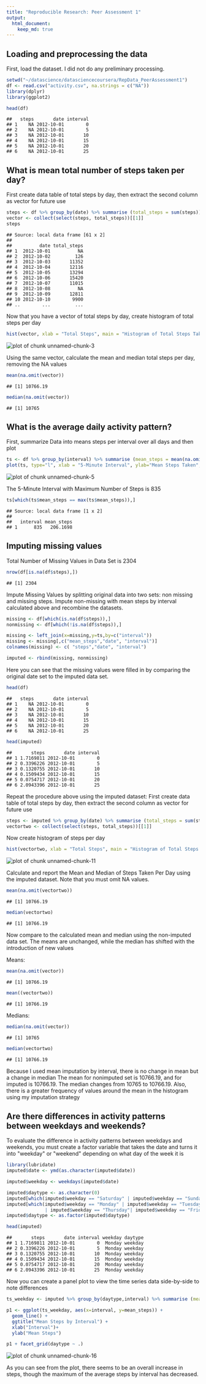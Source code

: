 ```yaml
---
title: "Reproducible Research: Peer Assessment 1"
output: 
  html_document:
    keep_md: true
---
```



## Loading and preprocessing the data

First, load the dataset. I did not do any preliminary processing.


```r
setwd("~/datascience/datasciencecoursera/RepData_PeerAssessment1")
df <- read.csv("activity.csv", na.strings = c("NA"))
library(dplyr)
library(ggplot2)

head(df)
```

```
##   steps       date interval
## 1    NA 2012-10-01        0
## 2    NA 2012-10-01        5
## 3    NA 2012-10-01       10
## 4    NA 2012-10-01       15
## 5    NA 2012-10-01       20
## 6    NA 2012-10-01       25
```

## What is mean total number of steps taken per day?

First create data table of total steps by day, then extract the second column as vector for future use


```r
steps <- df %>% group_by(date) %>% summarise (total_steps = sum(steps)) 
vector <- collect(select(steps, total_steps))[[1]]
steps
```

```
## Source: local data frame [61 x 2]
## 
##          date total_steps
## 1  2012-10-01          NA
## 2  2012-10-02         126
## 3  2012-10-03       11352
## 4  2012-10-04       12116
## 5  2012-10-05       13294
## 6  2012-10-06       15420
## 7  2012-10-07       11015
## 8  2012-10-08          NA
## 9  2012-10-09       12811
## 10 2012-10-10        9900
## ..        ...         ...
```

Now that you have a vector of total steps by day, create histogram of total steps per day


```r
hist(vector, xlab = "Total Steps", main = "Histogram of Total Steps Taken per Day")
```

![plot of chunk unnamed-chunk-3](figure/unnamed-chunk-3-1.png) 


Using the same vector, calculate the mean and median total steps per day, removing the NA values



```r
mean(na.omit(vector))
```

```
## [1] 10766.19
```

```r
median(na.omit(vector))
```

```
## [1] 10765
```

## What is the average daily activity pattern?

First, summarize Data into means steps per interval over all days and then plot


```r
ts <- df %>% group_by(interval) %>% summarise (mean_steps = mean(na.omit(steps)))
plot(ts, type="l", xlab = "5-Minute Interval", ylab="Mean Steps Taken", main = "Time Series Plot of Mean Steps Taken by Interval")
```

![plot of chunk unnamed-chunk-5](figure/unnamed-chunk-5-1.png) 

The 5-Minute Interval with Maximum Number of Steps is 835


```r
ts[which(ts$mean_steps == max(ts$mean_steps)),]
```

```
## Source: local data frame [1 x 2]
## 
##   interval mean_steps
## 1      835   206.1698
```

## Imputing missing values

Total Number of Missing Values in Data Set is 2304


```r
nrow(df[is.na(df$steps),])
```

```
## [1] 2304
```

Impute Missing Values by splitting original data into two sets: non missing and missing steps. Impute non-missing with mean steps by interval calculated above and recombine the datasets.


```r
missing <- df[which(is.na(df$steps)),]
nonmissing <- df[which(!is.na(df$steps)),]

missing <- left_join(x=missing,y=ts,by=c("interval"))
missing <- missing[,c("mean_steps","date", "interval")]
colnames(missing) <- c( "steps","date", "interval")

imputed <- rbind(missing, nonmissing)
```

Here you can see that the missing values were filled in by comparing the original date set to the imputed data set.


```r
head(df)
```

```
##   steps       date interval
## 1    NA 2012-10-01        0
## 2    NA 2012-10-01        5
## 3    NA 2012-10-01       10
## 4    NA 2012-10-01       15
## 5    NA 2012-10-01       20
## 6    NA 2012-10-01       25
```

```r
head(imputed)
```

```
##       steps       date interval
## 1 1.7169811 2012-10-01        0
## 2 0.3396226 2012-10-01        5
## 3 0.1320755 2012-10-01       10
## 4 0.1509434 2012-10-01       15
## 5 0.0754717 2012-10-01       20
## 6 2.0943396 2012-10-01       25
```


Repeat the procedure above using the imputed dataset: First create data table of total steps by day, then extract the second column as vector for future use


```r
steps <- imputed %>% group_by(date) %>% summarise (total_steps = sum(steps)) 
vectortwo <- collect(select(steps, total_steps))[[1]]
```

Now create histogram of steps per day


```r
hist(vectortwo, xlab = "Total Steps", main = "Histogram of Total Steps Taken per Day w/ Imputed Data")
```

![plot of chunk unnamed-chunk-11](figure/unnamed-chunk-11-1.png) 


Calculate and report the Mean and Median of Steps Taken Per Day using the imputed dataset. Note that you must omit NA values.


```r
mean(na.omit(vectortwo))
```

```
## [1] 10766.19
```

```r
median(vectortwo)
```

```
## [1] 10766.19
```

Now compare to the calculated mean and median using the non-imputed data set. The means are unchanged, while the median has shifted with the introduction of new values

Means:

```r
mean(na.omit(vector))
```

```
## [1] 10766.19
```

```r
mean((vectortwo))
```

```
## [1] 10766.19
```

Medians:

```r
median(na.omit(vector))
```

```
## [1] 10765
```

```r
median(vectortwo)
```

```
## [1] 10766.19
```

Because I used mean imputation by interval, there is no change in mean but a change in median The mean for nonimputed set is 10766.19, and for imputed is 10766.19. The median changes from 10765 to 10766.19. Also,
there is a greater frequency of values around the mean in the histogram using my imputation strategy

## Are there differences in activity patterns between weekdays and weekends?

To evaluate the difference in activity patterns between weekdays and weekends, you must create a factor variable that takes the date and turns it into "weekday" or "weekend" depending on what day of the week it is


```r
library(lubridate)
imputed$date <- ymd(as.character(imputed$date))

imputed$weekday <- weekdays(imputed$date)

imputed$daytype <- as.character(0)
imputed[which(imputed$weekday == "Saturday" | imputed$weekday == "Sunday"),"daytype"] <- as.character("weekend")
imputed[which(imputed$weekday == "Monday" | imputed$weekday == "Tuesday" | imputed$weekday == "Wednesday"
              | imputed$weekday == "Thursday"| imputed$weekday == "Friday"),"daytype"] <- as.character("weekday")
imputed$daytype <- as.factor(imputed$daytype)

head(imputed)
```

```
##       steps       date interval weekday daytype
## 1 1.7169811 2012-10-01        0  Monday weekday
## 2 0.3396226 2012-10-01        5  Monday weekday
## 3 0.1320755 2012-10-01       10  Monday weekday
## 4 0.1509434 2012-10-01       15  Monday weekday
## 5 0.0754717 2012-10-01       20  Monday weekday
## 6 2.0943396 2012-10-01       25  Monday weekday
```

Now you can create a panel plot to view the time series data side-by-side to note differences


```r
ts_weekday <- imputed %>% group_by(daytype,interval) %>% summarise (mean_steps = mean(na.omit(steps)))

p1 <- ggplot(ts_weekday, aes(x=interval, y=mean_steps)) +
  geom_line() +
  ggtitle("Mean Steps by Interval") +
  xlab("Interval")+
  ylab("Mean Steps")

p1 + facet_grid(daytype ~ .)
```

![plot of chunk unnamed-chunk-16](figure/unnamed-chunk-16-1.png) 

As you can see from the plot, there seems to be an overall increase in steps, though the maximum of the average steps by interval has decreased.
